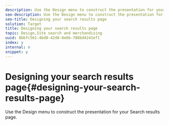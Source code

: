 ```yaml
---
description: Use the Design menu to construct the presentation for your Search results page.
seo-description: Use the Design menu to construct the presentation for your Search results page.
seo-title: Designing your search results page
solution: Target
title: Designing your search results page
topic: Design,Site search and merchandising
uuid: 8bbfc561-4bd0-42d8-8e6b-788bd4241ef1
index: y
internal: n
snippet: y
---
```


# Designing your search results page{#designing-your-search-results-page}

Use the Design menu to construct the presentation for your Search results page.

